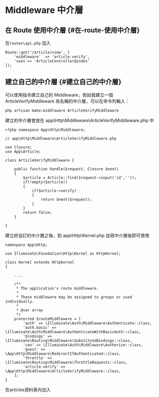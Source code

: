 # Middleware 中介層

## 在 Route 使用中介層 {#在-route-使用中介層}

在`routes\api.php` 加入

```
Route::get('/article/view', [
    'middleware'  => 'article.verify',
    'uses'=> 'ArticleController@index'
]);
```

## 建立自己的中介層 {#建立自己的中介層}

可以使用指令建立自己的 Middleware，假如我建立一個 ArticleVerifyMiddleware 為名稱的中介層，可以在命令列輸入：

```
php artisan make:middleware ArticleVerifyMiddleware
```

建立的中介層會放在 app\Http\Middleware\ArticleVerifyMiddleware.php 中

```
<?php namespace App\Http\Middleware;

// app\Http\Middleware\ArticleVerifyMiddleware.php

use Closure;
use App\Article;

class ArticleVerifyMiddleware {

    public function handle($request, Closure $next)
    {
        $article = Article::find($request->input('id',''));
        if(!empty($article))
        {
            if($article->verify)
            {
                return $next($request);
            }
        }
        return false;
    }

}
```

建立好自訂的中介層之後，到 app\Http\Kernel.php 註冊中介層後即可使用

```
namespace App\Http;

use Illuminate\Foundation\Http\Kernel as HttpKernel;

class Kernel extends HttpKernel
{

    ....

    /**
     * The application's route middleware.
     *
     * These middleware may be assigned to groups or used individually.
     *
     * @var array
     */
    protected $routeMiddleware = [
        'auth' => \Illuminate\Auth\Middleware\Authenticate::class,
        'auth.basic' => \Illuminate\Auth\Middleware\AuthenticateWithBasicAuth::class,
        'bindings' => \Illuminate\Routing\Middleware\SubstituteBindings::class,
        'can' => \Illuminate\Auth\Middleware\Authorize::class,
        'guest' => \App\Http\Middleware\RedirectIfAuthenticated::class,
        'throttle' => \Illuminate\Routing\Middleware\ThrottleRequests::class,
        'article.verify' => \App\Http\Middleware\ArticleVerifyMiddleware::class,
    ];
}
```

在articles資料表內加入

